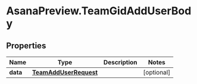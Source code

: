 # AsanaPreview.TeamGidAddUserBody

## Properties
Name | Type | Description | Notes
------------ | ------------- | ------------- | -------------
**data** | [**TeamAddUserRequest**](TeamAddUserRequest.md) |  | [optional] 
